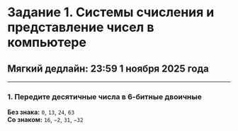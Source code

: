 # Задание 1. Системы счисления и представление чисел в компьютере

## Мягкий дедлайн: 23:59 1 ноября 2025 года

---

### 1. Передите десятичные числа в 6-битные двоичные
**Без знака:** `0`, `13`, `24`, `63`  
**Со знаком:** `16`, `−2`, `31`, `−32`  
